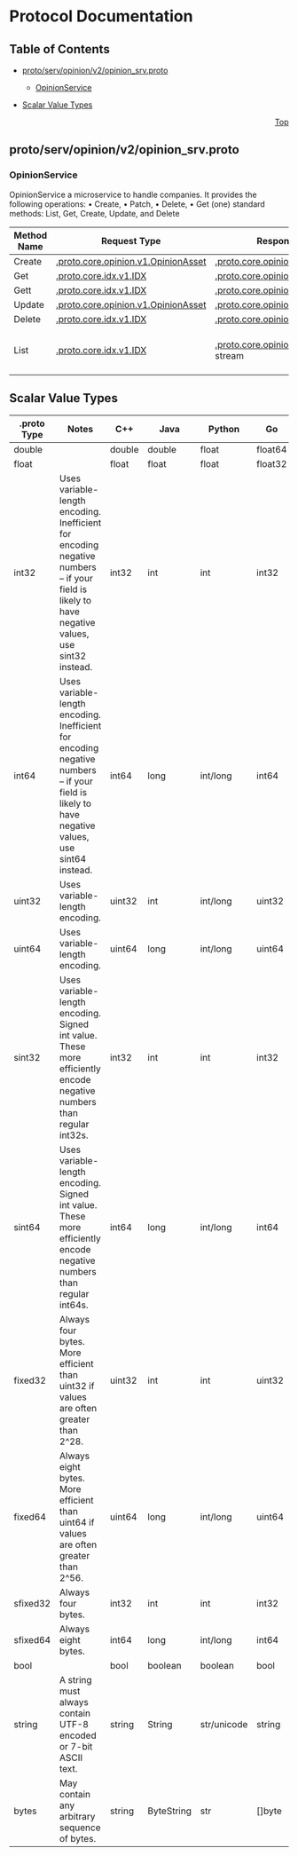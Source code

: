 # Protocol Documentation
<a name="top"></a>

## Table of Contents

- [proto/serv/opinion/v2/opinion_srv.proto](#proto_serv_opinion_v2_opinion_srv-proto)
    - [OpinionService](#proto-serv-opinion-v2-OpinionService)
  
- [Scalar Value Types](#scalar-value-types)



<a name="proto_serv_opinion_v2_opinion_srv-proto"></a>
<p align="right"><a href="#top">Top</a></p>

## proto/serv/opinion/v2/opinion_srv.proto


 

 

 


<a name="proto-serv-opinion-v2-OpinionService"></a>

### OpinionService
OpinionService
a microservice to handle companies. It provides the following operations:
• Create, • Patch, • Delete, • Get (one)
standard methods: List, Get, Create, Update, and Delete

| Method Name | Request Type | Response Type | Description |
| ----------- | ------------ | ------------- | ------------|
| Create | [.proto.core.opinion.v1.OpinionAsset](#proto-core-opinion-v1-OpinionAsset) | [.proto.core.opinion.v1.OpinionAsset](#proto-core-opinion-v1-OpinionAsset) | Create |
| Get | [.proto.core.idx.v1.IDX](#proto-core-idx-v1-IDX) | [.proto.core.opinion.v1.OpinionAsset](#proto-core-opinion-v1-OpinionAsset) | Get |
| Gett | [.proto.core.idx.v1.IDX](#proto-core-idx-v1-IDX) | [.proto.core.opinion.v1.OpinionAsset](#proto-core-opinion-v1-OpinionAsset) | Gett |
| Update | [.proto.core.opinion.v1.OpinionAsset](#proto-core-opinion-v1-OpinionAsset) | [.proto.core.opinion.v1.OpinionAsset](#proto-core-opinion-v1-OpinionAsset) | Update |
| Delete | [.proto.core.idx.v1.IDX](#proto-core-idx-v1-IDX) | [.proto.core.opinion.v1.OpinionAsset](#proto-core-opinion-v1-OpinionAsset) | Delete |
| List | [.proto.core.idx.v1.IDX](#proto-core-idx-v1-IDX) | [.proto.core.opinion.v1.OpinionAsset](#proto-core-opinion-v1-OpinionAsset) stream | List - stream opinins of a user |

 



## Scalar Value Types

| .proto Type | Notes | C++ | Java | Python | Go | C# | PHP | Ruby |
| ----------- | ----- | --- | ---- | ------ | -- | -- | --- | ---- |
| <a name="double" /> double |  | double | double | float | float64 | double | float | Float |
| <a name="float" /> float |  | float | float | float | float32 | float | float | Float |
| <a name="int32" /> int32 | Uses variable-length encoding. Inefficient for encoding negative numbers – if your field is likely to have negative values, use sint32 instead. | int32 | int | int | int32 | int | integer | Bignum or Fixnum (as required) |
| <a name="int64" /> int64 | Uses variable-length encoding. Inefficient for encoding negative numbers – if your field is likely to have negative values, use sint64 instead. | int64 | long | int/long | int64 | long | integer/string | Bignum |
| <a name="uint32" /> uint32 | Uses variable-length encoding. | uint32 | int | int/long | uint32 | uint | integer | Bignum or Fixnum (as required) |
| <a name="uint64" /> uint64 | Uses variable-length encoding. | uint64 | long | int/long | uint64 | ulong | integer/string | Bignum or Fixnum (as required) |
| <a name="sint32" /> sint32 | Uses variable-length encoding. Signed int value. These more efficiently encode negative numbers than regular int32s. | int32 | int | int | int32 | int | integer | Bignum or Fixnum (as required) |
| <a name="sint64" /> sint64 | Uses variable-length encoding. Signed int value. These more efficiently encode negative numbers than regular int64s. | int64 | long | int/long | int64 | long | integer/string | Bignum |
| <a name="fixed32" /> fixed32 | Always four bytes. More efficient than uint32 if values are often greater than 2^28. | uint32 | int | int | uint32 | uint | integer | Bignum or Fixnum (as required) |
| <a name="fixed64" /> fixed64 | Always eight bytes. More efficient than uint64 if values are often greater than 2^56. | uint64 | long | int/long | uint64 | ulong | integer/string | Bignum |
| <a name="sfixed32" /> sfixed32 | Always four bytes. | int32 | int | int | int32 | int | integer | Bignum or Fixnum (as required) |
| <a name="sfixed64" /> sfixed64 | Always eight bytes. | int64 | long | int/long | int64 | long | integer/string | Bignum |
| <a name="bool" /> bool |  | bool | boolean | boolean | bool | bool | boolean | TrueClass/FalseClass |
| <a name="string" /> string | A string must always contain UTF-8 encoded or 7-bit ASCII text. | string | String | str/unicode | string | string | string | String (UTF-8) |
| <a name="bytes" /> bytes | May contain any arbitrary sequence of bytes. | string | ByteString | str | []byte | ByteString | string | String (ASCII-8BIT) |

